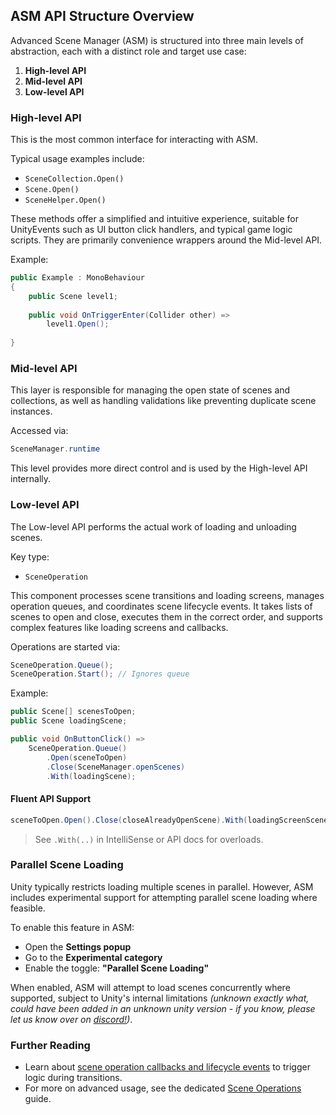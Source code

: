 ## ASM API Structure Overview

Advanced Scene Manager (ASM) is structured into three main levels of abstraction, each with a distinct role and target use case:

1. **High-level API**
2. **Mid-level API**
3. **Low-level API**

### High-level API

This is the most common interface for interacting with ASM.

Typical usage examples include:

- `SceneCollection.Open()`
- `Scene.Open()`
- `SceneHelper.Open()`

These methods offer a simplified and intuitive experience, suitable for UnityEvents such as UI button click handlers, and typical game logic scripts. They are primarily convenience wrappers around the Mid-level API.

Example:

```csharp
public Example : MonoBehaviour
{
	public Scene level1;
	
	public void OnTriggerEnter(Collider other) => 
		level1.Open();
		
}
```

### Mid-level API

This layer is responsible for managing the open state of scenes and collections, as well as handling validations like preventing duplicate scene instances.

Accessed via:

```csharp
SceneManager.runtime
```

This level provides more direct control and is used by the High-level API internally.

### Low-level API

The Low-level API performs the actual work of loading and unloading scenes.

Key type:

- `SceneOperation`

This component processes scene transitions and loading screens, manages operation queues, and coordinates scene lifecycle events. It takes lists of scenes to open and close, executes them in the correct order, and supports complex features like loading screens and callbacks.

Operations are started via:

```csharp
SceneOperation.Queue();
SceneOperation.Start(); // Ignores queue
```

Example:

```csharp
public Scene[] scenesToOpen;
public Scene loadingScene;

public void OnButtonClick() =>
	SceneOperation.Queue()
		.Open(sceneToOpen)
		.Close(SceneManager.openScenes)
		.With(loadingScene);
```

#### Fluent API Support

```csharp
sceneToOpen.Open().Close(closeAlreadyOpenScene).With(loadingScreenScene);
```

> See `.With(..)` in IntelliSense or API docs for overloads.

### Parallel Scene Loading

Unity typically restricts loading multiple scenes in parallel. However, ASM includes experimental support for attempting parallel scene loading where feasible.

To enable this feature in ASM:

- Open the **Settings popup**
- Go to the **Experimental category**
- Enable the toggle: **"Parallel Scene Loading"**

When enabled, ASM will attempt to load scenes concurrently where supported, subject to Unity's internal limitations *(unknown exactly what, could have been added in an unknown unity version - if you know, please let us know over on [discord!](https://discord.gg/upfgXPxFnw))*.

### Further Reading

- Learn about [scene operation callbacks and lifecycle events](Callbacks.md) to trigger logic during transitions.
- For more on advanced usage, see the dedicated [Scene Operations](Scene%20Operations.md) guide.